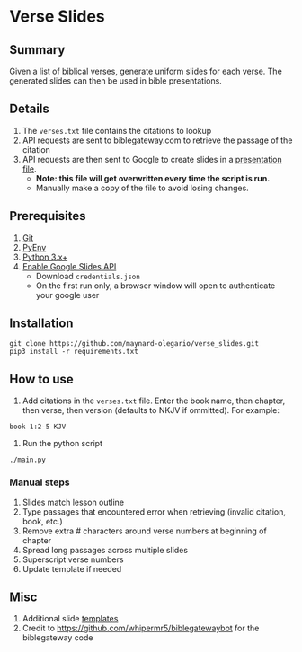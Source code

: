 # Verse Slides

## Summary
Given a list of biblical verses, generate uniform slides for each verse.  The generated slides can then be used in bible presentations.

## Details
1. The `verses.txt` file contains the citations to lookup
1. API requests are sent to biblegateway.com to retrieve the passage of the citation
1. API requests are then sent to Google to create slides in a [presentation file](https://docs.google.com/presentation/d/12XDv6JAdduXgoTneZdQ9tawfGouTPQLExTUEb3RUurU/).
   - **Note: this file will get overwritten every time the script is run.**
   - Manually make a copy of the file to avoid losing changes.

## Prerequisites
1. [Git](https://help.github.com/en/github/getting-started-with-github/set-up-git#setting-up-git)
1. [PyEnv](https://github.com/pyenv/pyenv#installation)
1. [Python 3.x+](https://www.python.org/downloads/)
1. [Enable Google Slides API](https://developers.google.com/slides/quickstart/python)
   - Download `credentials.json`
   - On the first run only, a browser window will open to authenticate your google user

## Installation
```
git clone https://github.com/maynard-olegario/verse_slides.git
pip3 install -r requirements.txt
```

## How to use
1. Add citations in the `verses.txt` file.  Enter the book name, then chapter, then verse, then version (defaults to NKJV if ommitted).  For example:
```
book 1:2-5 KJV
```
1. Run the python script
```
./main.py
```
### Manual steps
1. Slides match lesson outline
1. Type passages that encountered error when retrieving (invalid citation, book, etc.)
1. Remove extra # characters around verse numbers at beginning of chapter
1. Spread long passages across multiple slides
1. Superscript verse numbers
1. Update template if needed

## Misc
1. Additional slide [templates](https://www.slidescarnival.com/)
1. Credit to https://github.com/whipermr5/biblegatewaybot for the biblegateway code